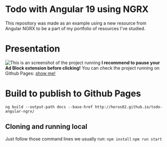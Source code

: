 # Todo with Angular 19 using NGRX

This repository was made as an example using a new resource from Angular NGRX to be a part of my portfolio of resources I've studied.

# Presentation
![This is an screenshot of the project running](https://herus02.github.io/todo-angular-ngrx/img/example.png)
**I recommend to pause your Ad Block extension before clicking!**
You can check the project running on Github Pages: [show me!](https://herus02.github.io/todo-angular-ngrx/)

# Build to publish to Github Pages
`ng build --output-path docs --base-href http://herus02.github.io/todo-angular-ngrx/`

## Cloning and running local

Just follow those command lines we usually run: 
`npm install` 
`npm run start`
